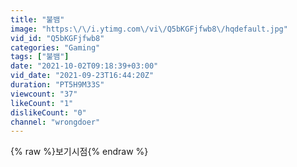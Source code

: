 ```yaml
---
title: "불뱀"
image: "https:\/\/i.ytimg.com\/vi\/Q5bKGFjfwb8\/hqdefault.jpg"
vid_id: "Q5bKGFjfwb8"
categories: "Gaming"
tags: ["불뱀"]
date: "2021-10-02T09:18:39+03:00"
vid_date: "2021-09-23T16:44:20Z"
duration: "PT5H9M33S"
viewcount: "37"
likeCount: "1"
dislikeCount: "0"
channel: "wrongdoer"
---
```

{% raw %}보기시점{% endraw %}
